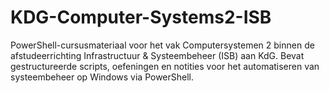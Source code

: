 # KDG-Computer-Systems2-ISB
PowerShell-cursusmateriaal voor het vak Computersystemen 2 binnen de afstudeerrichting Infrastructuur &amp; Systeembeheer (ISB) aan KdG. Bevat gestructureerde scripts, oefeningen en notities voor het automatiseren van systeembeheer op Windows via PowerShell.
